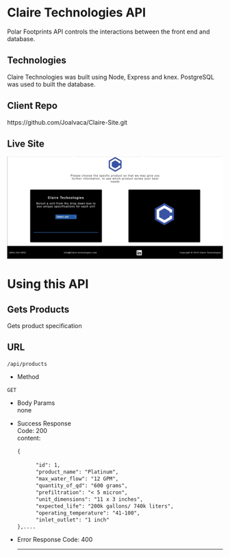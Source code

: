 # Claire Technologies API

Polar Footprints API controls the interactions between the front end and database.

## Technologies

Claire Technologies was built using Node, Express and knex. PostgreSQL was used to built the database.

## Client Repo

<div>https://github.com/Joalvaca/Claire-Site.git</div>

## Live Site

<div><img src="src/images/ClaireForm.jpg" alt="form"><div>

# Using this API

## Gets Products

Gets product specification

## URL

```
/api/products
```

- Method

```
GET
```

- Body Params\
  none

- Success Response\
  Code: 200\
   content:

  ```
  {

        "id": 1,
        "product_name": "Platinum",
        "max_water_flow": "12 GPM",
        "quantity_of_qd": "600 grams",
        "prefiltration": "< 5 micron",
        "unit_dimensions": "11 x 3 inches",
        "expected_life": "200k gallons/ 740k liters",
        "operating_temperature": "41-100",
        "inlet_outlet": "1 inch"
  },....
  ```

* Error Response
  Code: 400

  ---
